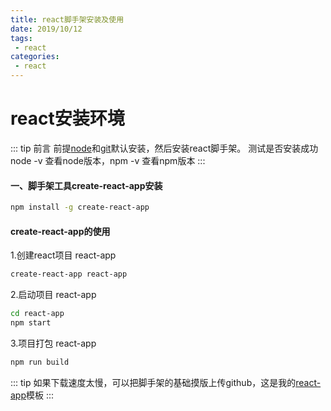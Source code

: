 ```yaml
--- 
title: react脚手架安装及使用
date: 2019/10/12
tags: 
 - react
categories:
 - react
---
```

# react安装环境

::: tip 前言
前提[node](http://nodejs.cn/)和[git](https://git-scm.com/)默认安装，然后安装react脚手架。
测试是否安装成功 node -v 查看node版本，npm -v 查看npm版本
:::

#### 一、脚手架工具create-react-app安装

```sh
npm install -g create-react-app

```
#### create-react-app的使用

1.创建react项目 react-app

```sh
create-react-app react-app

```
2.启动项目 react-app

```sh
cd react-app
npm start
```
3.项目打包 react-app

```sh
npm run build
```
::: tip 
如果下载速度太慢，可以把脚手架的基础摸版上传github，这是我的[react-app](https://github.com/tanxi2019/react)模板
:::

